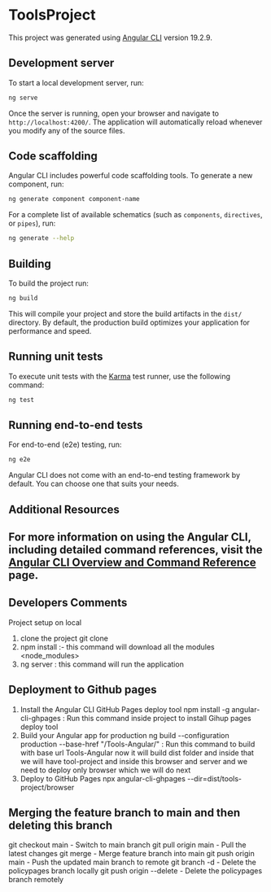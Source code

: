 # ToolsProject

This project was generated using [Angular CLI](https://github.com/angular/angular-cli) version 19.2.9.

## Development server

To start a local development server, run:

```bash
ng serve
```

Once the server is running, open your browser and navigate to `http://localhost:4200/`. The application will automatically reload whenever you modify any of the source files.

## Code scaffolding

Angular CLI includes powerful code scaffolding tools. To generate a new component, run:

```bash
ng generate component component-name
```

For a complete list of available schematics (such as `components`, `directives`, or `pipes`), run:

```bash
ng generate --help
```

## Building

To build the project run:

```bash
ng build
```

This will compile your project and store the build artifacts in the `dist/` directory. By default, the production build optimizes your application for performance and speed.

## Running unit tests

To execute unit tests with the [Karma](https://karma-runner.github.io) test runner, use the following command:

```bash
ng test
```

## Running end-to-end tests

For end-to-end (e2e) testing, run:

```bash
ng e2e
```

Angular CLI does not come with an end-to-end testing framework by default. You can choose one that suits your needs.

## Additional Resources

For more information on using the Angular CLI, including detailed command references, visit the [Angular CLI Overview and Command Reference](https://angular.dev/tools/cli) page.
----------------------------------
## Developers Comments
Project setup on local 
1. clone the project git clone <git Url >
2. npm install :- this command will download all the modules <node_modules>
3. ng server : this command will run the application

## Deployment to Github pages
1. Install the Angular CLI GitHub Pages deploy tool
npm install -g angular-cli-ghpages :  Run this command inside project to install Gihup pages deploy tool
2. Build your Angular app for production
ng build --configuration production --base-href "/Tools-Angular/" :  Run this command to build with base url Tools-Angular now it will build dist folder and inside that we will have tool-project and inside this browser and server and we need to deploy only browser which we will do next
3. Deploy to GitHub Pages
npx angular-cli-ghpages --dir=dist/tools-project/browser

## Merging the feature branch to main and then deleting this branch
git checkout main -  Switch to main branch
git pull origin main - Pull the latest changes 
git merge <feature branch> - Merge feature branch into main
git push origin main -  Push the updated main branch to remote
git branch -d <feature branch> - Delete the policypages branch locally
git push origin --delete <feature branch> - Delete the policypages branch remotely


  
